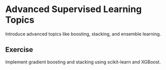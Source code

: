# Advanced Supervised Learning Topics

Introduce advanced topics like boosting, stacking, and ensemble learning.

## Exercise

Implement gradient boosting and stacking using scikit-learn and XGBoost.